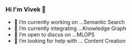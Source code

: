 ### Hi I'm Vivek 👋


- 🔭 I’m currently working on ...Semantic Search
- 🌱 I’m currently integrating ...Knowledge Graph
- 👯 I’m open to discus on ...MLOPS
- 🤔 I’m looking for help with ... Content Creation


<!--
**vivekatwal/vivekatwal** is a ✨ _special_ ✨ repository because its `README.md` (this file) appears on your GitHub profile.

Here are some ideas to get you started:

- 🔭 I’m currently working on ...Semantic Search
- 🌱 I’m currently learning ...Knowledge Graph
- 👯 I’m looking to collaborate on ... Elasticsearch Projects
- 🤔 I’m looking for help with ... Content Creation
- 💬 Ask me about ...
- 📫 How to reach me: ...
- 😄 Pronouns: ...
- ⚡ Fun fact: ...
-->
